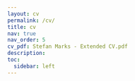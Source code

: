 ```yaml
---
layout: cv
permalink: /cv/
title: cv
nav: true
nav_order: 5
cv_pdf: Stefan Marks - Extended CV.pdf
description:
toc:
  sidebar: left
---
```

